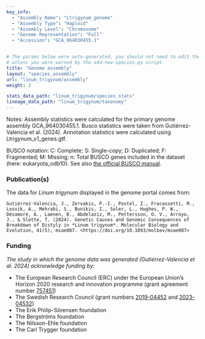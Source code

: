 ```yaml
---
key_info:
  - "Assembly Name": "Ltrigynum_genome"
  - "Assembly Type": "Haploid"
  - "Assembly Level": "Chromosome"
  - "Genome Representation": "Full"
  - "Accession": "GCA_964030455.1"


# The params below were auto-generated, you should not need to edit them...
# unless you were warned by the add-new-species.py script.
title: "Genome assembly"
layout: "species_assembly"
url: "linum_trigynum/assembly"
weight: 2

stats_data_path: "linum_trigynum/species_stats"
lineage_data_path: "linum_trigynum/taxonomy"
---
```


Notes: Assembly statistics were calculated for the primary genome assembly GCA_964030455.1. Busco statistics were taken from Gutiérrez-Valencia et al. (2024). Annotation statistics were calculated using Ltrigynum_v1_genes.gtf.

BUSCO notation: C: Complete; S: Single-copy; D: Duplicated; F: Fragmented; M: Missing; n: Total BUSCO genes included in the dataset (here: eukaryota_odb10). See also [the official BUSCO manual](https://busco.ezlab.org/busco_userguide.html#interpreting-the-results).

### Publication(s)

The data for *Linum trigynum* displayed in the genome portal comes from:

```{style=citation}
Gutiérrez-Valencia, J., Zervakis, P.-I., Postel, Z., Fracassetti, M., Losvik, A., Mehrabi, S., Bunikis, I., Soler, L., Hughes, P. W., Désamoré, A., Laenen, B., Abdelaziz, M., Pettersson, O. V., Arroyo, J., & Slotte, T. (2024). Genetic Causes and Genomic Consequences of Breakdown of Distyly in *Linum trigynum*. Molecular Biology and Evolution, 41(5), msae087. <https://doi.org/10.1093/molbev/msae087>
```

### Funding

*The study in which the genome data was generated (Gutiérrez-Valencia et al. 2024) acknowledge funding by:*

- The European Research Council (ERC) under the European Union’s Horizon 2020 research and innovation programme (grant agreement number [757451](https://cordis.europa.eu/project/id/757451))
- The Swedish Research Council (grant numbers [2019-04452](https://www.vr.se/english/swecris.html#/project/2019-04452_VR) and [2023-04532](https://www.vr.se/english/swecris.html#/project/2023-04532_VR))
- The Erik Philip-Sörensen foundation
- The Bergströms foundation
- The Nilsson-Ehle foundation
- The Carl Trygger foundation
